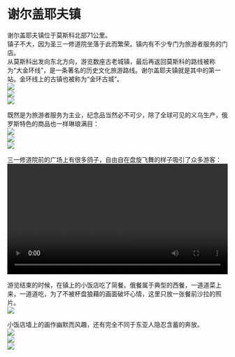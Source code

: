 # 谢尔盖耶夫镇
谢尔盖耶夫镇位于莫斯科北部71公里。  
镇子不大，因为圣三一修道院坐落于此而繁荣。镇内有不少专门为旅游者服务的门店。  
从莫斯科出发向东北方向，游览数座古老城镇，最后再返回莫斯科的路线被称为“大金环线”，是一条著名的历史文化旅游路线。谢尔盖耶夫镇就是其中的第一站。金环线上的古镇也被称为“金环古城”。  
![](imgs/IMG_20230530_104112.dest.jpg)  
![](imgs/IMG_20230530_121219.dest.jpg)  
![](imgs/IMG_20230530_123222.dest.jpg)  

既然是为旅游者服务为主业，纪念品当然必不可少，除了全球可见的义乌生产，俄罗斯特色的商品也一样琳琅满目：  
![](imgs/IMG_20230530_113109.dest.jpg)  
![](imgs/IMG_20230530_113117.dest.jpg)  
![](imgs/IMG_20230530_113240.dest.jpg)  

三一修道院前的广场上有很多鸽子，自由自在盘旋飞舞的样子吸引了众多游客：  
<video width='100%' controls>
    <source src='videos/VID_20230530_121508.dest.mp4' type='video/mp4'>
</video>

游览结束的时候，在镇上的小饭店吃了简餐。俄餐属于典型的西餐，一道道菜上来，一道道吃，为了不被杯盘狼藉的画面破坏心情，这里只放一张餐前沙拉的照片。  
![](imgs/IMG_20230530_123458.dest.jpg)  

小饭店墙上的画作幽默而风趣，还有完全不同于东亚人隐忍含蓄的奔放。  
![](imgs/IMG_20230530_125037.dest.jpg)  
![](imgs/IMG_20230530_125047.dest.jpg)  
![](imgs/IMG_20230530_125101.dest.jpg)  
